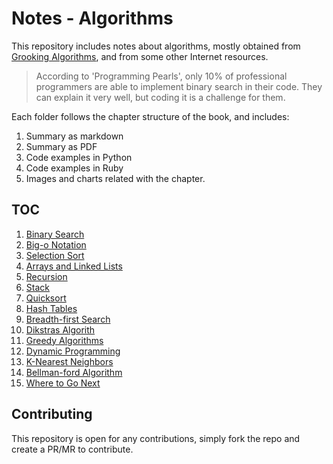 # Notes - Algorithms

This repository includes notes about algorithms, mostly obtained from [Grooking Algorithms](https://www.amazon.com/Grokking-Algorithms-illustrated-programmers-curious/dp/1617292230), and from some other Internet resources.

> According to 'Programming Pearls', only 10% of professional programmers are able to implement binary search in their code. They can explain it very well, but coding it is a challenge for them.

Each folder follows the chapter structure of the book, and includes:

1. Summary as markdown
2. Summary as PDF
3. Code examples in Python
4. Code examples in Ruby
5. Images and charts related with the chapter.

## TOC

1. [Binary Search](/1-binary-search)
2. [Big-o Notation](/2-big-o-notation)
3. [Selection Sort](/3-selection-sort)
4. [Arrays and Linked Lists](/4-arrays-and-linked-lists)
5. [Recursion](/5-recursion)
6. [Stack](/6-stack)
7. [Quicksort]()
8. [Hash Tables]()
9. [Breadth-first Search]()
10. [Dikstras Algorith]()
11. [Greedy Algorithms]()
12. [Dynamic Programming]()
13. [K-Nearest Neighbors]()
14. [Bellman-ford Algorithm]()
15. [Where to Go Next]()

## Contributing

This repository is open for any contributions, simply fork the repo and create a PR/MR to contribute.
